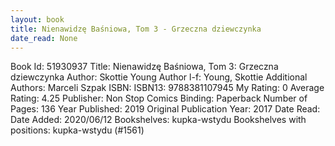 ```yaml
---
layout: book
title: Nienawidzę Baśniowa, Tom 3 - Grzeczna dziewczynka
date_read: None
---
```


Book Id: 51930937
Title: Nienawidzę Baśniowa, Tom 3: Grzeczna dziewczynka
Author: Skottie Young
Author l-f: Young, Skottie
Additional Authors: Marceli Szpak
ISBN: 
ISBN13: 9788381107945
My Rating: 0
Average Rating: 4.25
Publisher: Non Stop Comics
Binding: Paperback
Number of Pages: 136
Year Published: 2019
Original Publication Year: 2017
Date Read: 
Date Added: 2020/06/12
Bookshelves: kupka-wstydu
Bookshelves with positions: kupka-wstydu (#1561)


